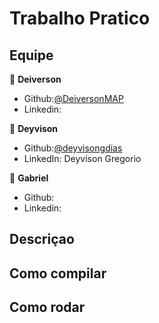 # Trabalho Pratico 

## Equipe

👤 **Deiverson**

* Github:[@DeiversonMAP](https://github.com/DeiversonMAP) 
* Linkedin: 


👤 **Deyvison**

* Github:[@deyvisongdias](https://github.com/deyvisongdias)
* LinkedIn: Deyvison Gregorio

👤 **Gabriel**

* Github:
* Linkedin: 


## Descriçao

## Como compilar

## Como rodar
